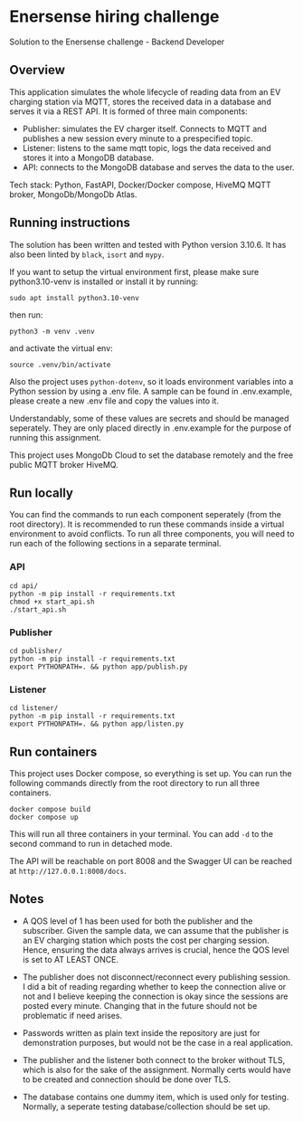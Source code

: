 # Enersense hiring challenge
Solution to the Enersense challenge - Backend Developer

## Overview
This application simulates the whole lifecycle of reading data from an EV charging station via MQTT, stores the received data in a database and serves it via a REST API. It is formed of three main components:

- Publisher: simulates the EV charger itself. Connects to MQTT and publishes a new session every minute to a prespecified topic.
- Listener: listens to the same mqtt topic, logs the data received and stores it into a MongoDB database.
- API: connects to the MongoDB database and serves the data to the user.

Tech stack: Python, FastAPI, Docker/Docker compose, HiveMQ MQTT broker, MongoDb/MongoDb Atlas.

## Running instructions
The solution has been written and tested with Python version 3.10.6. It has also been linted by `black`, `isort` and `mypy`.

If you want to setup the virtual environment first, please make sure python3.10-venv is installed or install it by running:

`sudo apt install python3.10-venv`

then run:

`python3 -m venv .venv`

and activate the virtual env:

`source .venv/bin/activate`

Also the project uses `python-dotenv`, so it loads environment variables into a Python session by using a .env file. A sample can be found in .env.example, please create a new .env file and copy the values into it. 

Understandably, some of these values are secrets and should be managed seperately. They are only placed directly in .env.example for the purpose of running this assignment.

This project uses MongoDb Cloud to set the database remotely and the free public MQTT broker HiveMQ.

## Run locally

You can find the commands to run each component seperately (from the root directory). It is recommended to run these commands inside a virtual environment to avoid conflicts. To run all three components, you will need to run each of the following sections in a separate terminal.

### API

`cd api/` <br />
`python -m pip install -r requirements.txt` <br />
`chmod +x start_api.sh` <br />
`./start_api.sh`


### Publisher

`cd publisher/` <br />
`python -m pip install -r requirements.txt` <br />
`export PYTHONPATH=. && python app/publish.py`

### Listener

`cd listener/` <br />
`python -m pip install -r requirements.txt` <br />
`export PYTHONPATH=. && python app/listen.py`


## Run containers

This project uses Docker compose, so everything is set up. You can run the following commands directly from the root directory to run all three containers.

`docker compose build` <br />
`docker compose up`

This will run all three containers in your terminal. You can add `-d` to the second command to run in detached mode.

The API will be reachable on port 8008 and the Swagger UI can be reached at `http://127.0.0.1:8008/docs`.

## Notes

- A QOS level of 1 has been used for both the publisher and the subscriber. Given the sample data, we can assume that the publisher is an EV charging station which posts the cost per charging session. Hence, ensuring the data always arrives is crucial, hence the QOS level is set to AT LEAST ONCE.

- The publisher does not disconnect/reconnect every publishing session. I did a bit of reading regarding whether to keep the connection alive or not and I believe keeping the connection is okay since the sessions are posted every minute. Changing that in the future should not be problematic if need arises.

- Passwords written as plain text inside the repository are just for demonstration purposes, but would not be the case in a real application.

- The publisher and the listener both connect to the broker without TLS, which is also for the sake of the assignment. Normally certs would have to be created and connection should be done over TLS.

- The database contains one dummy item, which is used only for testing. Normally, a seperate testing database/collection should be set up.
